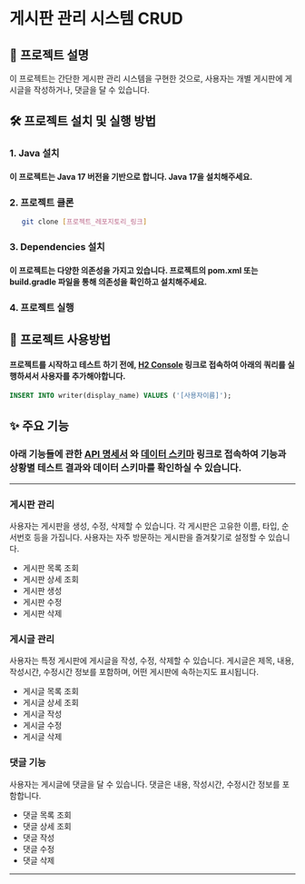 # 게시판 관리 시스템 CRUD

## 📌 프로젝트 설명
이 프로젝트는 간단한 게시판 관리 시스템을 구현한 것으로, 사용자는 개별 게시판에 게시글을 작성하거나, 댓글을 달 수 있습니다.

## 🛠 프로젝트 설치 및 실행 방법

### 1. Java 설치

#### 이 프로젝트는 Java 17 버전을 기반으로 합니다. Java 17을 설치해주세요.
  
### 2. 프로젝트 클론
```bash
   git clone [프로젝트_레포지토리_링크]
```

### 3. Dependencies 설치

#### 이 프로젝트는 다양한 의존성을 가지고 있습니다. 프로젝트의 pom.xml 또는 build.gradle 파일을 통해 의존성을 확인하고 설치해주세요.

### 4. 프로젝트 실행
  
  
## 📖 프로젝트 사용방법

#### 프로젝트를 시작하고 테스트 하기 전에, [H2 Console](http://localhost:8080/h2-console/) 링크로 접속하여 아래의 쿼리를 실행하셔서 사용자를 추가해야합니다.
```sql
INSERT INTO writer(display_name) VALUES ('[사용자이름]');
```
## ✨ 주요 기능 

### 아래 기능들에 관한 [API 명세서](https://documenter.getpostman.com/view/26198634/2s9Y5SW667) 와 [데이터 스키마](https://dbdiagram.io/d/64e0617102bd1c4a5e09ab95) 링크로 접속하여 기능과 상황별 테스트 결과와 데이터 스키마를 확인하실 수 있습니다.
---
### 게시판 관리

사용자는 게시판을 생성, 수정, 삭제할 수 있습니다.
각 게시판은 고유한 이름, 타입, 순서번호 등을 가집니다.
사용자는 자주 방문하는 게시판을 즐겨찾기로 설정할 수 있습니다.

 * 게시판 목록 조회
 * 게시판 상세 조회
 * 게시판 생성  
 * 게시판 수정  
 * 게시판 삭제  

### 게시글 관리

사용자는 특정 게시판에 게시글을 작성, 수정, 삭제할 수 있습니다.
게시글은 제목, 내용, 작성시간, 수정시간 정보를 포함하며, 어떤 게시판에 속하는지도 표시됩니다.

 * 게시글 목록 조회
 * 게시글 상세 조회
 * 게시글 작성
 * 게시글 수정  
 * 게시글 삭제  
 
### 댓글 기능

사용자는 게시글에 댓글을 달 수 있습니다.
댓글은 내용, 작성시간, 수정시간 정보를 포함합니다.

 * 댓글 목록 조회
 * 댓글 상세 조회
 * 댓글 작성
 * 댓글 수정
 * 댓글 삭제
---
